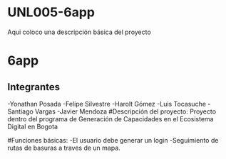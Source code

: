 # UNL005-6app
Aqui coloco una descripción básica del proyecto
# 6app
## Integrantes
-Yonathan Posada
-Felipe Silvestre
-Harolt Gómez
-Luis Tocasuche
-Santiago Vargas
-Javier Mendoza
#Descripción del proyecto:
Proyecto dentro del programa de Generación de Capacidades en el Ecosistema Digital en Bogota

#Funciones básicas:
-El usuario debe generar un login
-Seguimiento de rutas de basuras a traves de un mapa.
